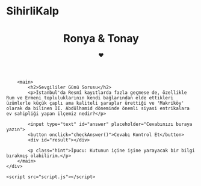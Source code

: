 # SihirliKalp
<!DOCTYPE html>
<html lang="tr">
<head>
    <meta charset="UTF-8">
    <meta name="viewport" content="width=device-width, initial-scale=1.0">
    <title>Sevgililer Günü Hediye Kutusu</title>
    <link rel="stylesheet" href="main.css">
</head>
<body>
    <div class="container">
        <header>
            <div class="header-content">
                <h1>Ronya & Tonay</h1>
                <div class="heart">❤️</div>
            </div>
        </header>

        <main>
            <h2>Sevgililer Günü Sorusu</h2>
            <p>İstanbul'da Resmî kayıtlarda fazla geçmese de, özellikle Rum ve Ermeni topluluklarının kendi bağlarından elde ettikleri üzümlerle küçük çaplı ama kaliteli şaraplar ürettiği ve 'Makriköy' olarak da bilinen II. Abdülhamid döneminde önemli siyasi entrikalara ev sahipliği yapan ilçemiz nedir?</p>

            <input type="text" id="answer" placeholder="Cevabınızı buraya yazın">
            <button onclick="checkAnswer()">Cevabı Kontrol Et</button>
            <div id="result"></div>

            <p class="hint">İpucu: Kutunun içine işine yarayacak bir bilgi bırakmış olabilirim.</p>
        </main>
    </div>

    <script src="script.js"></script>
</body>
</html>
